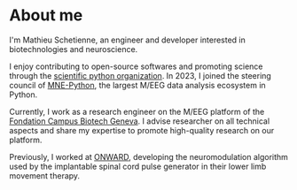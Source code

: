 # About me

I'm Mathieu Schetienne, an engineer and developer interested in biotechnologies and
neuroscience.

I enjoy contributing to open-source softwares and promoting science through the
[scientific python organization](https://scientific-python.org/). In 2023, I joined
the steering council of [MNE-Python](https://mne.tools), the largest M/EEG data
analysis ecosystem in Python.

Currently, I work as a research engineer on the M/EEG platform of the
[Fondation Campus Biotech Geneva](https://hnp.fcbg.ch/). I advise researcher on all
technical aspects and share my expertise to promote high-quality research on our
platform.

Previously, I worked at [ONWARD](https://www.onwd.com/), developing the neuromodulation
algorithm used by the implantable spinal cord pulse generator in their lower limb
movement therapy.
